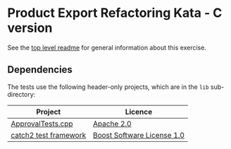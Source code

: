 Product Export Refactoring Kata - C version
==============================================

See the [top level readme](https://github.com/emilybache/Product-Export-Refactoring-Kata) for general information about this exercise.

## Dependencies

The tests use the following header-only projects, which are in the `lib` sub-directory:

| Project | Licence |
| --- | --- |
| [ApprovalTests.cpp](https://github.com/approvals/ApprovalTests.cpp) | [Apache 2.0](https://github.com/approvals/ApprovalTests.cpp/blob/master/LICENSE) |
| [catch2 test framework](https://github.com/catchorg/Catch2) | [Boost Software License 1.0](https://github.com/catchorg/Catch2/blob/master/LICENSE.txt) |
